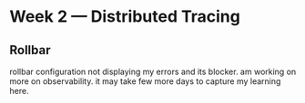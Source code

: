 # Week 2 — Distributed Tracing

## Rollbar 

rollbar configuration not displaying my errors and its blocker. am working on more on observability. it may take few more days to capture my learning here.
